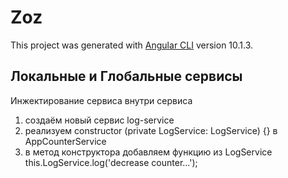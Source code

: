 # Zoz

This project was generated with [Angular CLI](https://github.com/angular/angular-cli) version 10.1.3.

## Локальные и Глобальные сервисы

Инжектирование сервиса внутри сервиса

1. создаём новый сервис log-service
2. реализуем constructor (private LogService: LogService) {} в AppCounterService
3. в метод конструктора добавляем функцию из LogService this.LogService.log('decrease counter...');
